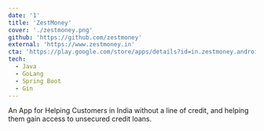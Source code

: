 ```yaml
---
date: '1'
title: 'ZestMoney'
cover: './zestmoney.png'
github: 'https://github.com/zestmoney'
external: 'https://www.zestmoney.in'
cta: 'https://play.google.com/store/apps/details?id=in.zestmoney.android.zestlife&referrer=utm_source%3DWP-website%26utm_campaign%3Dfooter'
tech:
  - Java
  - GoLang
  - Spring Boot
  - Gin
---
```


An App for Helping Customers in India without a line of credit, and helping them gain access to unsecured credit loans.

